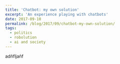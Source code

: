 ```yaml
---
title: 'Chatbot: my own solution'
excerpt: 'An experience playing with chatbots'
date: 2017-09-10
permalink: /blog/2017/09/chatbot-my-own-solution/
tags:
  - politics
  - robolution
  - ai and society
---
```



adñfljañf



